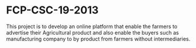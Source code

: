 # FCP-CSC-19-2013
 This project is to develop an   online platform that enable the farmers to advertise their Agricultural product and also enable the buyers such as manufacturing company to by product from farmers without intermediaries.
